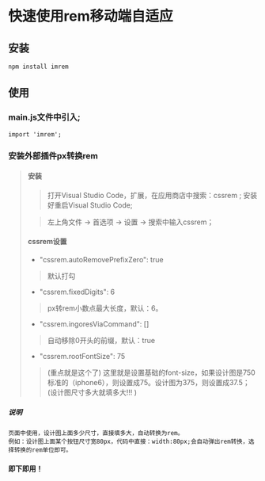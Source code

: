 # 快速使用rem移动端自适应
## 安装
```
npm install imrem
```
## 使用
### main.js文件中引入;
```
import 'imrem';
```
### 安装外部插件px转换rem
> #### 安装
>  > 打开Visual Studio Code，扩展，在应用商店中搜索：cssrem ; 安装好重启Visual Studio Code;
> 
>  > 左上角文件 -> 首选项 -> 设置 -> 搜索中输入cssrem；
> #### cssrem设置
> * "cssrem.autoRemovePrefixZero": true
>  > 默认打勾
> * "cssrem.fixedDigits": 6 
>  > px转rem小数点最大长度，默认：6。
> * "cssrem.ingoresViaCommand": []
>  > 自动移除0开头的前缀，默认：true
> * "cssrem.rootFontSize": 75
>  > (重点就是这个了) 这里就是设置基础的font-size，如果设计图是750标准的（iphone6），则设置成75。设计图为375，则设置成37.5；
>  > (设计图尺寸多大就填多大!!! )
##### 说明
```
页面中使用，设计图上面多少尺寸，直接填多大，自动转换为rem。
例如：设计图上面某个按钮尺寸宽80px，代码中直接：width:80px;会自动弹出rem转换，选择转换的rem单位即可。
```
#### 即下即用！